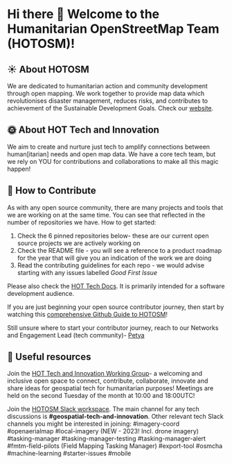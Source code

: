 # Hi there 👋 Welcome to the Humanitarian OpenStreetMap Team (HOTOSM)!

 ## :sunny: About HOTOSM 
We are dedicated to humanitarian action and community development through open mapping. We work together to provide map data which revolutionises disaster management, reduces risks, and contributes to achievement of the Sustainable Development Goals. Check our [website](https://www.hotosm.org/).


##  :sun_with_face: About HOT Tech and Innovation
We aim to create and nurture just tech to amplify connections between human[itarian] needs and open map data. We have a core tech team, but we rely on YOU for contributions and collaborations to make all this magic happen! 

## 🌈 How to Contribute
As with any open source community, there are many projects and tools that we are working on at the same time. You can see that reflected in the number of repositories we have. How to get started:
1. Check the 6 pinned repositories below- these are our current open source projects we are actively working on
2. Check the README file - you will see a reference to a product roadmap for the year that will give you an indication of the work we are doing
3. Read the contributing guidelines for each repo - we would advise starting with any issues labelled *Good First Issue*

Please also check the [HOT Tech Docs](https://docs.hotosm.org/). It is primarily intended for a software development audience.

If you are just beginning your open source contributor journey, then start by watching this [comprehensive Github Guide to HOTOSM](https://www.youtube.com/watch?v=kibi_YJ6qXo&ab_channel=HumanitarianOpenStreetMapTeam)!

Still unsure where to start your contributor journey, reach to our Networks and Engagement Lead  (tech community)- [Petya](https://github.com/petya-kangalova) 

## :bookmark_tabs: Useful resources 
Join the [HOT Tech and Innovation Working Group](https://wiki.openstreetmap.org/wiki/Humanitarian_OSM_Team/Working_groups/TechandInnovation)- a welcoming and inclusive open space to connect, contribute, collaborate, innovate and share ideas for geospatial tech for humanitarian purposes! Meetings are held on the second Tuesday of the month at 10:00 and 18:00UTC!

Join the [HOTOSM Slack workspace](https://slack.hotosm.org/). The main channel for any tech discussions is **#geospatial-tech-and-innovation**. Other relevant tech Slack channels you might be interested in joining:
#imagery-coord
#openaerialmap
#local-imagery (NEW - 2023! Incl. drone imagery)
#tasking-manager
#tasking-manager-testing
#tasking-manager-alert
#fmtm-field-pilots (Field Mapping Tasking Manager)
#export-tool
#osmcha
#machine-learning
#starter-issues
#mobile


